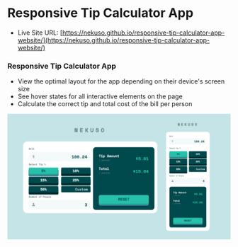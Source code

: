 # Responsive Tip Calculator App

- Live Site URL: [https://nekuso.github.io/responsive-tip-calculator-app-website/](https://nekuso.github.io/responsive-tip-calculator-app-website/)

### Responsive Tip Calculator App
- View the optimal layout for the app depending on their device's screen size
- See hover states for all interactive elements on the page
- Calculate the correct tip and total cost of the bill per person

![preview img](/preview.png)